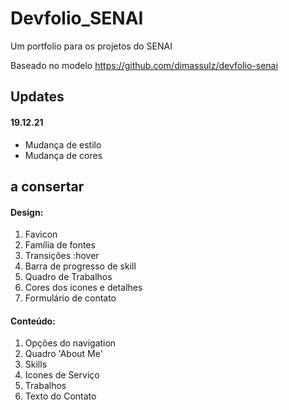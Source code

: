 # Devfolio_SENAI

</h1>Um portfolio para os projetos do SENAI</h1>

Baseado no modelo <a>https://github.com/dimassulz/devfolio-senai</a>

<h2>Updates</h2>
<h4>19.12.21</h4>
<ul>
	<li>Mudança de estilo</li>
	<li>Mudança de cores</li>
</ul>

<h2>a consertar</h2>
<h4>Design:</h4>
<ol>
	<li>Favicon</li>
	<li>Família de fontes</li>
	<li>Transições :hover</li>
	<li>Barra de progresso de skill</li>
	<li>Quadro de Trabalhos</li>
	<li>Cores dos icones e detalhes</li>
	<li>Formulário de contato</li>
</ol>
<h4>Conteúdo:</h4>
<ol>
	<li>Opções do navigation</li>
	<li>Quadro 'About Me'</li>
	<li>Skills</li>
	<li>Icones de Serviço</li>
	<li>Trabalhos</li>
	<li>Texto do Contato</li>
</ol>

